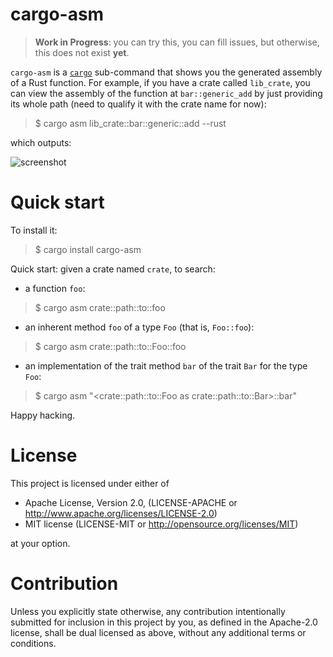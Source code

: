 # cargo-asm

> **Work in Progress**: you can try this, you can fill issues,
> but otherwise, this does not exist **yet**.

`cargo-asm` is a [`cargo`] sub-command that shows you the generated assembly of
a Rust function. For example, if you have a crate called `lib_crate`, you can
view the assembly of the function at `bar::generic_add` by just providing its
whole path (need to qualify it with the crate name for now):

> $ cargo asm lib_crate::bar::generic::add --rust

which outputs:


![screenshot](https://raw.githubusercontent.com/gnzlbg/cargo-asm/images/screenshot.png)


# Quick start

To install it:

>$ cargo install cargo-asm

Quick start: given a crate named `crate`, to search:

  * a function `foo`:
  
  >$ cargo asm crate::path::to::foo
  
  * an inherent method `foo` of a type `Foo` (that is, `Foo::foo`):

  >$ cargo asm crate::path::to::Foo::foo
  
  * an implementation of the trait method `bar` of the trait `Bar` for the type `Foo`:
      
  >$ cargo asm "<crate::path::to::Foo as crate::path::to::Bar>::bar"


Happy hacking. 

# License
This project is licensed under either of

* Apache License, Version 2.0, (LICENSE-APACHE or http://www.apache.org/licenses/LICENSE-2.0)
* MIT license (LICENSE-MIT or http://opensource.org/licenses/MIT)

at your option.

# Contribution

Unless you explicitly state otherwise, any contribution intentionally submitted
for inclusion in this project by you, as defined in the Apache-2.0 license,
shall be dual licensed as above, without any additional terms or conditions.

[`cargo`]: https://crates.io/
